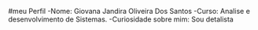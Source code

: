 #meu Perfil
-Nome: Giovana Jandira Oliveira Dos Santos
-Curso: Analise e desenvolvimento de Sistemas.
-Curiosidade sobre mim: Sou detalista